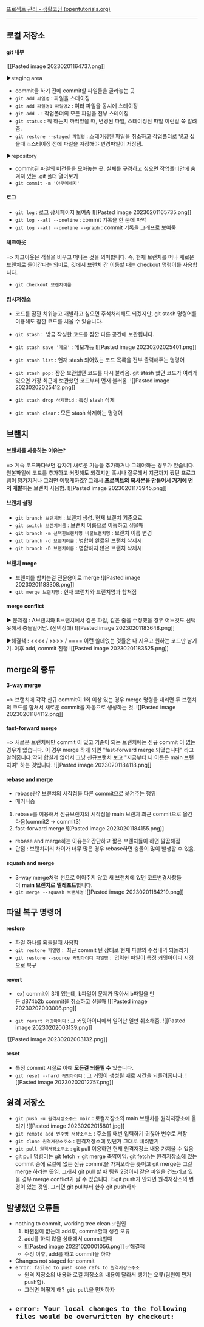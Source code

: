 
[프로젝트 관리 - 생활코딩 (opentutorials.org)](https://opentutorials.org/course/301)

----

## 로컬 저장소
#### git 내부
![[Pasted image 20230201164737.png]]

▶staging area
- commit을 하기 전에 commit할 파일들을 골라놓는 곳
- `git add 파일명` : 파일을 스테이징
- `git add 파일명1 파일명2` : 여러 파일을 동시에 스테이징
- `git add .` : 작업폴더의 모든 파일을 전부 스테이징
- `git status` : 뭐 하는지 까먹었을 때, 변경된 파일, 스테이징된 파일 이런걸 쭉 알려줌.
- `git restore --staged 파일명` : 스테이징된 파일을 취소하고 작업폴더로 넣고 싶을때
💥스테이징 전에 파일을 저장해야 변경파일이 저장됌.

▶repository
- commit된 파일의 버전들을 모아놓는 곳. 실체를 구경하고 싶으면 작업폴더안에 숨겨져 있는 .git 폴더 열어보기
- `git commit -m '아무메세지'` 

#### 로그
- `git log` : 로그 상세페이지 보여줌
![[Pasted image 20230201165735.png]]
- `git log --all --oneline` : commit 기록을 한 눈에 파악
- `git log --all --oneline --graph` : commit 기록을 그래프로 보여줌

#### 체크아웃
=> 체크아웃은 객실을 비우고 떠나는 것을 의미합니다. 즉, 현재 브랜치를 떠나 새로운 브랜치로 들어간다는 의미로, 깃에서 브랜치 간 이동할 때는 checkout 명령어를 사용합니다.
- `git checkout 브랜치이름`

####  임시저장소
- 코드를 잠깐 치워놓고 개발하고 싶으면 주석처리해도 되겠지만, git stash 명령어를 이용해도 잠깐 코드를 치울 수 있습니다.
- `git stash` :  방금 작성한 코드를 잠깐 다른 공간에 보관됩니다.
- `git stash save '메모'` : 메모가능
![[Pasted image 20230202025401.png]]

- `git stash list` : 현재 stash 되어있는 코드 목록을 전부 출력해주는 명령어
- `git stash pop` : 잠깐 보관했던 코드를 다시 불러옴. git stash 했던 코드가 여러개 있으면 가장 최근에 보관했던 코드부터 먼저 불러옴.
![[Pasted image 20230202025412.png]]
- `git stash drop 삭제할id` : 특정 stash 삭제
- `git stash clear` : 모든 stash 삭제하는 명령어

## 브랜치
#### 브랜치를 사용하는 이유는?
=> 계속 코드짜다보면 갑자기 새로운 기능을 추가하거나 그래야하는 경우가 있습니다. 원본파일에 코드를 추가하고 커밋해도 되겠지만 혹시나 잘못해서 지금까지 짰던 프로그램이 망가지거나 그러면 어떻게하죠? 그래서 **프로젝트의** **복사본을 만들어서 거기에 먼저 개발**하는 브랜치 사용함.
![[Pasted image 20230201173945.png]]


#### 브랜치 설정
- `git branch 브랜치명` : 브랜치 생성. 현재 브랜치 기준으로
- `git switch 브랜치이름` : 브랜치 이름으로 이동하고 싶을때
- `git branch -m 선택한브랜치명 바꿀브랜치명` : 브랜치 이름 변경
- `git branch -d 브랜치이름` : 병합이 완료된 브랜치 삭제시
- `git branch -D 브랜치이름` : 병합하지 않은 브랜치 삭제시


#### 브랜치 mege
- 브랜치를 합치는걸 전문용어로 merge
![[Pasted image 20230201183308.png]]
- `git merge 브랜치명` : 현재 브런치와 브랜치명과 합쳐짐

#### merge conflict
▶ 문제점 : A브랜치와 B브랜치에서 같은 파일, 같은 줄을 수정했을 경우 어느것도 선택 못해서 충돌일어남. (선택장애)
![[Pasted image 20230201183648.png]]

▶해결책 : <<<< / >>>> / ==== 이런 쓸데없는 것들은 다 지우고 원하는 코드만 남기기. 이후 add, commit 진행
![[Pasted image 20230201183525.png]]


## merge의 종류
#### 3-way merge
=> 브랜치에 각각 신규 commit이 1회 이상 있는 경우 merge 명령을 내리면 두 브랜치의 코드를 합쳐서 새로운 commit을 자동으로 생성하는 것.
![[Pasted image 20230201184112.png]]

#### fast-forward merge
=> 새로운 브랜치에만 commit 이 있고 기준이 되는 브랜치에는 신규 commit 이 없는 경우가 있습니다. 이 경우 merge 하게 되면 "fast-forward merge 되었습니다" 라고 알려줍니다.딱히 합칠게 없어서 그냥 신규브랜치 보고 "지금부터 니 이름은 main 브랜치여" 하는 것입니다.
![[Pasted image 20230201184118.png]]

#### rebase and merge
- rebase란? 브랜치의 시작점을 다른 commit으로 옮겨주는 행위
- 매커니즘
1) rebase를 이용해서 신규브랜치의 시작점을 main 브랜치 최근 commit으로 옮긴 다음(commit2 -> commit3)
2) fast-forward merge
![[Pasted image 20230201184155.png]]
- rebase and merge하는 이유는? 간단하고 짧은 브랜치들이 하면 깔끔해짐
- 단점 : 브랜치끼리 차이가 너무 많은 경우 rebase하면 충돌이 많이 발생할 수 있음.

#### squash and merge
- 3-way merge처럼 선으로 이어주지 않고 새 브랜치에 있던 코드변경사항들이 **main 브랜치로** **텔레포트**합니다.
- `git merge --squash 브랜치명`
![[Pasted image 20230201184219.png]]

## 파일 복구 명령어

#### restore
- 파일 하나를 되돌릴때 사용함
- `git restore 파일명` :  최근 commit 된 상태로 현재 파일의 수정내역 되돌리기
- `git restore --source 커밋아이디 파일명` :  입력한 파일이 특정 커밋아이디 시점으로 복구

#### revert
-  ex) commit이 3개 있는데, b파일이 문제가 많아서 b파일을 만든 d874b2b commit을 취소하고 싶을때
![[Pasted image 20230202003006.png]]

- `git revert 커밋아이디` : 그 커밋아이디에서 일어난 일만 취소해줌. 
![[Pasted image 20230202003139.png]]

![[Pasted image 20230202003132.png]]

#### reset
- 특정 commit 시절로 아예 **모든걸 되돌릴 수** 있습니다.
- `git reset --hard 커밋아이디` : 그 커밋이 생성될 때로 시간을 되돌려줍니다.
![[Pasted image 20230202012757.png]]

## 원격 저장소
- `git push -u 원격저장소주소 main` : 로컬저장소의 main 브랜치를 원격저장소에 올리기
![[Pasted image 20230202015801.jpg]]
- `git remote add 변수명 저장소주소` : 주소를 매번 입력하기 귀찮아 변수로 저장
- `git clone 원격저장소주소` : 원격저장소에 있던거 그대로 내려받기
- `git pull 원격저장소주소` : git pull 이용하면 현재 원격저장소 내용 가져올 수 있음
- git pull 명령어는 git fetch + git merge 축약어임. git fetch는 원격저장소에 있는 commit 중에 로컬에 없는 신규 commit을 가져오라는 뜻이고 git merge는 그걸 merge 하라는 뜻임. 그래서 git pull 할 때 팀원 2명이서 같은 파일을 건드리고 있을 경우 merge conflict가 날 수 있습니다.
💥git push가 안되면 원격저장소의 변경이 있는 것임. 그러면 git pull부터 한후 git push하자



## 발생했던 오류들
- nothing to commit, working tree clean
	✅원인
	1) 바뀐점이 없는데 add후, commit할때 생긴 오류
	2) add를 하지 않을 상태에서 commit할때
	- ![[Pasted image 20221020001056.png]]
	✅해결책
	- 수정 이후, add를 하고 commit을 하자
- Changes not staged for commit
- `error: failed to push some refs to 원격저장소주소` 
	- 원격 저장소의 내용과 로컬 저장소의 내용이 달라서 생기는 오류(팀원이 먼저 push함). 
	- 그러면 어떻게 해?` git pull`을 먼저하자
- `error: Your local changes to the following files would be overwritten by checkout:`
	- 